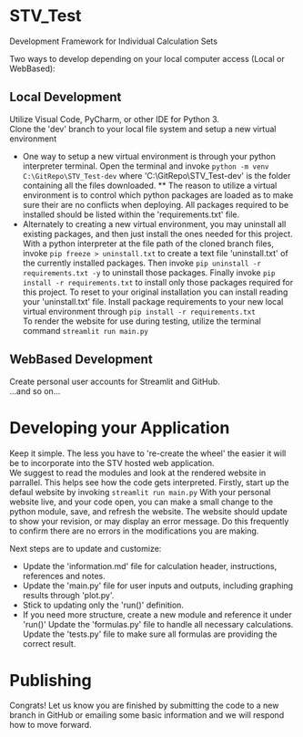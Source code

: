 # STV_Test
Development Framework for Individual Calculation Sets

Two ways to develop depending on your local computer access (Local or WebBased):

## Local Development
Utilize Visual Code, PyCharm, or other IDE for Python 3.  
Clone the 'dev' branch to your local file system and setup a new virtual environment  
* One way to setup a new virtual environment is through your python interpreter terminal. Open the terminal and invoke ```python -m venv C:\GitRepo\STV_Test-dev``` where
'C:\GitRepo\STV_Test-dev' is the folder containing all the files downloaded.
** The reason to utilize a virtual environment is to control which python packages are loaded as to make sure their are no conflicts when deploying. All packages required
to be installed should be listed within the 'requirements.txt' file.
* Alternately to creating a new virtual environment, you may uninstall all existing packages, and then just install the ones needed for this project. With a python interpreter at the
file path of the cloned branch files, invoke ```pip freeze > uninstall.txt``` to create a text file 'uninstall.txt' of the currently installed packages. Then invoke ```pip uninstall -r requirements.txt -y```
to uninstall those packages. Finally invoke ```pip install -r requirements.txt``` to install only those packages required for this project. To reset to your original installation you can install reading your 'uninstall.txt' file.
Install package requirements to your new local virtual environment through ```pip install -r requirements.txt```  
To render the website for use during testing, utilize the terminal command ```streamlit run main.py```  
 
## WebBased Development
Create personal user accounts for Streamlit and GitHub.  
...and so on...

# Developing your Application
Keep it simple. The less you have to 're-create the wheel' the easier it will be to incorporate into the STV hosted web application.  
We suggest to read the modules and look at the rendered website in parrallel. This helps see how the code gets interpreted. Firstly, start up the defaul website by invoking ```streamlit run main.py```
With your personal website live, and your code open, you can make a small change to the python module, save, and refresh the website. The website should update to show your revision, or may display an error
message. Do this frequently to confirm there are no errors in the modifications you are making.  

Next steps are to update and customize:
* Update the 'information.md' file for calculation header, instructions, references and notes.  
* Update the 'main.py' file for user inputs and outputs, including graphing results through 'plot.py'.  
* Stick to updating only the 'run()' definition.
* If you need more structure, create a new module and reference it under 'run()'
Update the 'formulas.py' file to handle all necessary calculations.  
Update the 'tests.py' file to make sure all formulas are providing the correct result.  

# Publishing
Congrats!
Let us know you are finished by submitting the code to a new branch in GitHub or emailing some basic information and we will respond how to move forward.

